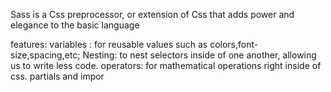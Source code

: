Sass is a Css preprocessor, or extension of Css that adds power and elegance to the basic language

features:
variables : for reusable values such as colors,font-size,spacing,etc;
Nesting: to nest selectors inside of one another, allowing us to write less code.
operators: for mathematical operations right inside of css.
partials and impor
